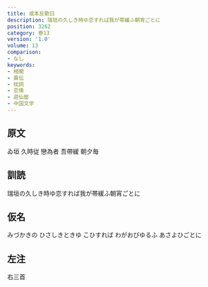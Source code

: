 ```yaml
---
title: 或本反歌曰
description: 瑞垣の久しき時ゆ恋すれば我が帯緩ふ朝宵ごとに
position: 3262
category: 巻13
version: '1.0'
volume: 13
comparison:
- なし
keywords:
- 相聞
- 異伝
- 枕詞
- 恋情
- 遊仙窟
- 中国文学
---
```


## 原文

ゐ垣 久時従 戀為者 吾帶緩 朝夕毎

## 訓読

瑞垣の久しき時ゆ恋すれば我が帯緩ふ朝宵ごとに

## 仮名

みづかきの ひさしきときゆ こひすれば わがおびゆるふ あさよひごとに

## 左注

右三首

